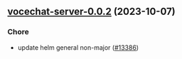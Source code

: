 

## [vocechat-server-0.0.2](https://github.com/succelle/charts/compare/vocechat-server-0.0.1...vocechat-server-0.0.2) (2023-10-07)

### Chore

- update helm general non-major ([#13386](https://github.com/succelle/charts/issues/13386))
  
  